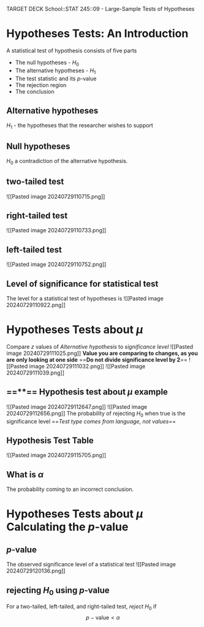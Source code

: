 TARGET DECK
School::STAT 245::09 - Large-Sample Tests of Hypotheses

# Hypotheses Tests: An Introduction <!--fc-->
A statistical test of hypothesis consists of five parts
- The null hypotheses - $H_{0}$
- The alternative hypotheses - $H_{1}$
- The test statistic and its $p$-value
- The rejection region
- The conclusion
<!--ID: 1722291133254-->


## Alternative hypotheses <!--fc-->
$H_{1}$ - the hypotheses that the researcher wishes to support
<!--ID: 1722291133259-->


## Null hypotheses <!--fc-->
$H_{0}$ a contradiction of the alternative hypothesis.
<!--ID: 1722291133263-->


## two-tailed test <!--fc-->
![[Pasted image 20240729110715.png]]
<!--ID: 1722291133268-->


## right-tailed test <!--fc-->
![[Pasted image 20240729110733.png]]
<!--ID: 1722291133272-->


## left-tailed test <!--fc-->
![[Pasted image 20240729110752.png]]
<!--ID: 1722291133277-->


## Level of significance for statistical test <!--fc-->
The level for a statistical test of hypotheses is
![[Pasted image 20240729110922.png]]
<!--ID: 1722291133282-->



# Hypotheses Tests about $\mu$ <!--fc-->
Compare $z$ values of *Alternative hypothesis* to *significance level*
![[Pasted image 20240729111025.png]]
**Value you are comparing to changes, as you are only looking at one side**
==**Do not divide significance level by 2**==
![[Pasted image 20240729111032.png]]
![[Pasted image 20240729111039.png]]
<!--ID: 1722291133286-->



## ==\*\*== Hypothesis test about $\mu$ example <!--fc-->
![[Pasted image 20240729112647.png]]
![[Pasted image 20240729112656.png]]
The probability of rejecting $H_{0}$ when true is the significance level
==*Test type comes from language, not values*==
<!--ID: 1722291133291-->



## Hypothesis Test Table
![[Pasted image 20240729115705.png]]

## What is $\alpha$ <!--fc-->
The probability coming to an incorrect conclusion.
<!--ID: 1722291133296-->


# Hypotheses Tests about $\mu$ Calculating the $p$-value

## $p$-value <!--fc-->
The observed significance level of a statistical test
![[Pasted image 20240729120136.png]]
<!--ID: 1722291133300-->


## rejecting $H_{0}$ using $p$-value <!--fc-->
For a two-tailed, left-tailed, and right-tailed test, *reject* $H_{0}$ if
$$
p - \text{value} < \alpha
$$
<!--ID: 1722291133304-->



